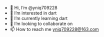 - 👋 Hi, I’m @yniq709228
- 👀 I’m interested in dart
- 🌱 I’m currently learning dart
- 💞️ I’m looking to collaborate on
- 📫 How to reach me yniq709228@163.com

<!---
yniq709228/yniq709228 is a ✨ special ✨ repository because its `README.md` (this file) appears on your GitHub profile.
You can click the Preview link to take a look at your changes.
--->
